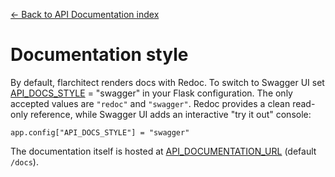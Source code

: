[← Back to API Documentation index](index.md)

# Documentation style
By default, flarchitect renders docs with Redoc. To switch to Swagger UI set
[API_DOCS_STYLE](configuration.html#DOCS_STYLE) = "swagger" in your Flask configuration. The only accepted
values are `"redoc"` and `"swagger"`. Redoc provides a clean read-only
reference, while Swagger UI adds an interactive "try it out" console:
```
app.config["API_DOCS_STYLE"] = "swagger"
```
The documentation itself is hosted at [API_DOCUMENTATION_URL](configuration.html#DOCUMENTATION_URL) (default
`/docs`).


